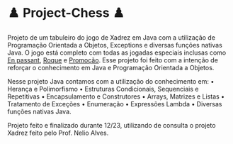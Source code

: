 # ♟️ Project-Chess ♟️
Projeto de um tabuleiro do jogo de Xadrez em Java com a utilização de Programação Orientada a Objetos, Exceptions e diversas funções nativas Java. 
O jogo está completo com todas as jogadas especiais inclusas como <a href= "https://pt.wikipedia.org/wiki/En_passant">En passant</a>, <a href= "https://pt.wikipedia.org/wiki/Roque_(xadrez)">Roque</a> e <a href="https://pt.wikipedia.org/wiki/Promoção_(xadrez) ">Promoção</a>.
Esse projeto foi feito com a intenção de reforçar o conhecimento em Java e Programação Orientada a Objetos. 

Nesse projeto Java contamos com a utilização do conhecimento em:
  • Herança e Polimorfismo
  • Estruturas Condicionais, Sequenciais e Repetitivas
  • Encapsulamento e Construtores
  • Arrays, Matrizes e Listas
  • Tratamento de Exceções
  • Enumeração
  • Expressões Lambda
  • Diversas funções nativas Java.

Projeto feito e finalizado durante 12/23, utilizando de consulta o projeto Xadrez feito pelo Prof. Nelio Alves.
